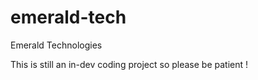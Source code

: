 emerald-tech
============

Emerald Technologies

This is still an in-dev coding project so please be patient !
